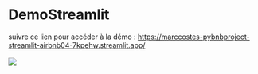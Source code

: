 # DemoStreamlit 

suivre ce lien  pour accéder à la démo : https://marccostes-pybnbproject-streamlit-airbnb04-7kpehw.streamlit.app/
<br><br>
<img src = "https://github.com/MarcCostes/PyBnBProject/blob/main/StreamlitScreenshot.png">
